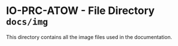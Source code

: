# IO-PRC-ATOW - File Directory **`docs/img`**

This directory contains all the image files used in the documentation. 
